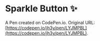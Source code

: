 # Sparkle Button ✨

A Pen created on CodePen.io. Original URL: [https://codepen.io/jh3y/pen/LYJMPBL](https://codepen.io/jh3y/pen/LYJMPBL).

